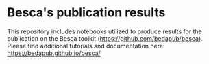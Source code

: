 # Besca's publication results

This repository includes notebooks utilized to produce results for the publication on the Besca toolkit (https://github.com/bedapub/besca). Please find additional tutorials and documentation here: https://bedapub.github.io/besca/
